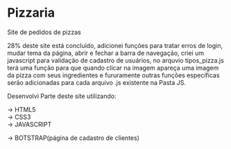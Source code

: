 # Pizzaria

Site de pedidos de pizzas


28% deste site está concluído, adicionei funções para tratar erros de login,
mudar tema da página, abrir e fechar a barra de navegação, criei um javascript para validação de cadastro de usuários, no arquvio tipos_pizza.js terá uma função para que quando clicar na imagem apareça uma imagem da pizza com seus ingredientes e fururamente outras funções específicas serão adicionadas para cada arquivo .js existente na Pasta JS.

Desenvolvi Parte deste site utilizando:

-> HTML5 <br>
-> CSS3 <br>
-> JAVASCRIPT <br>

-> BOTSTRAP(página de cadastro de clientes)